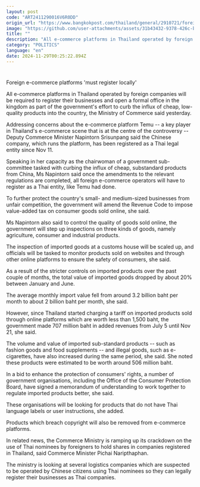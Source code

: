 ```yaml
---
layout: post
code: "ART2411290016V6R0DD"
origin_url: "https://www.bangkokpost.com/thailand/general/2910721/foreign-e-commerce-platforms-must-register-locally"
image: "https://github.com/user-attachments/assets/31b43432-9378-426c-b371-d6490fa5d28b"
title: ""
description: "All e-commerce platforms in Thailand operated by foreign companies will be required to register their businesses and open a formal office in the kingdom as part of the government"
category: "POLITICS"
language: "en"
date: 2024-11-29T00:25:22.894Z
---
```


# 

Foreign e-commerce platforms 'must register locally'

All e-commerce platforms in Thailand operated by foreign companies will be required to register their businesses and open a formal office in the kingdom as part of the government's effort to curb the influx of cheap, low-quality products into the country, the Ministry of Commerce said yesterday.

Addressing concerns about the e-commerce platform Temu -- a key player in Thailand's e-commerce scene that is at the centre of the controversy -- Deputy Commerce Minister Napintorn Srisunpang said the Chinese company, which runs the platform, has been registered as a Thai legal entity since Nov 11.

Speaking in her capacity as the chairwoman of a government sub-committee tasked with curbing the influx of cheap, substandard products from China, Ms Napintorn said once the amendments to the relevant regulations are completed, all foreign e-commerce operators will have to register as a Thai entity, like Temu had done.

To further protect the country's small- and medium-sized businesses from unfair competition, the government will amend the Revenue Code to impose value-added tax on consumer goods sold online, she said.

Ms Napintorn also said to control the quality of goods sold online, the government will step up inspections on three kinds of goods, namely agriculture, consumer and industrial products.

The inspection of imported goods at a customs house will be scaled up, and officials will be tasked to monitor products sold on websites and through other online platforms to ensure the safety of consumers, she said.

As a result of the stricter controls on imported products over the past couple of months, the total value of imported goods dropped by about 20% between January and June.

The average monthly import value fell from around 3.2 billion baht per month to about 2 billion baht per month, she said.

However, since Thailand started charging a tariff on imported products sold through online platforms which are worth less than 1,500 baht, the government made 707 million baht in added revenues from July 5 until Nov 21, she said.

The volume and value of imported sub-standard products -- such as fashion goods and food supplements -- and illegal goods, such as e-cigarettes, have also increased during the same period, she said. She noted these products were estimated to be worth around 506 million baht.

In a bid to enhance the protection of consumers' rights, a number of government organisations, including the Office of the Consumer Protection Board, have signed a memorandum of understanding to work together to regulate imported products better, she said.

These organisations will be looking for products that do not have Thai language labels or user instructions, she added.

Products which breach copyright will also be removed from e-commerce platforms.

In related news, the Commerce Ministry is ramping up its crackdown on the use of Thai nominees by foreigners to hold shares in companies registered in Thailand, said Commerce Minister Pichai Naripthaphan.

The ministry is looking at several logistics companies which are suspected to be operated by Chinese citizens using Thai nominees so they can legally register their businesses as Thai companies.
